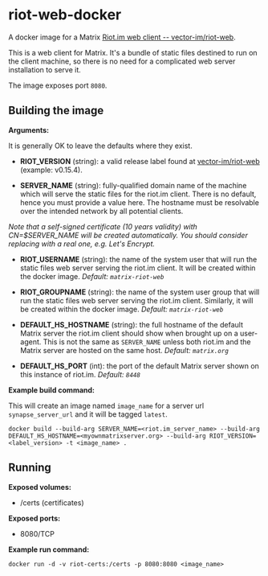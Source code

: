 # riot-web-docker
A docker image for a Matrix [Riot.im web client -- vector-im/riot-web](https://github.com/vector-im/riot-web).

This is a web client for Matrix. It's a bundle of static files destined to run on the client machine, so there is no need for a complicated web server installation to serve it.

The image exposes port `8080`.

## Building the image

**Arguments:**

It is generally OK to leave the defaults where they exist.

* **RIOT_VERSION** (string): a valid release label found at [vector-im/riot-web](https://github.com/vector-im/riot-web/releases) (example: v0.15.4).

* **SERVER_NAME** (string): fully-qualified domain name of the machine which will serve the static files for the riot.im client. There is no default, hence you must provide a value here. The hostname must be resolvable over the intended network by all potential clients.

 *Note that a self-signed certificate (10 years validity) with CN=$SERVER_NAME will be created automatically. You should consider replacing with a real one, e.g. Let's Encrypt.*

* **RIOT_USERNAME** (string): the name of the system user that will run the static files web server serving the riot.im client. It will be created within the docker image. *Default: `matrix-riot-web`*

* **RIOT_GROUPNAME** (string): the name of the system user group that will run the static files web server serving the riot.im client. Similarly, it will be created within the docker image. *Default: `matrix-riot-web`*

* **DEFAULT_HS_HOSTNAME** (string): the full hostname of the default Matrix server the riot.im client should show when brought up on a user-agent. This is not the same as `SERVER_NAME` unless both riot.im and the Matrix server are hosted on the same host. *Default: `matrix.org`*

* **DEFAULT_HS_PORT** (int): the port of the default Matrix server shown on this instance of riot.im. *Default: `8448`*

**Example build command:**

This will create an image named `image_name` for a server url `synapse_server_url` and it will be tagged `latest`.

    docker build --build-arg SERVER_NAME=<riot.im_server_name> --build-arg DEFAULT_HS_HOSTNAME=<myownmatrixserver.org> --build-arg RIOT_VERSION=<label_version> -t <image_name> .

## Running

**Exposed volumes:**

* /certs (certificates)

**Exposed ports:**

* 8080/TCP

**Example run command:**

    docker run -d -v riot-certs:/certs -p 8080:8080 <image_name>
